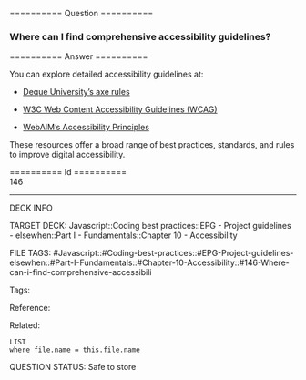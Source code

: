 ========== Question ==========  

### Where can I find comprehensive accessibility guidelines?  

========== Answer ==========  

You can explore detailed accessibility guidelines at:

-   [Deque University’s axe rules](https://dequeuniversity.com/rules/axe)

-   [W3C Web Content Accessibility Guidelines (WCAG)](https://www.w3.org/WAI/standards-guidelines/wcag/)

-   [WebAIM’s Accessibility Principles](https://webaim.org/standards/)

These resources offer a broad range of best practices, standards, and rules to improve digital accessibility.

========== Id ==========  
146

---

DECK INFO

TARGET DECK: Javascript::Coding best practices::EPG - Project guidelines - elsewhen::Part I - Fundamentals::Chapter 10 - Accessibility

FILE TAGS: #Javascript::#Coding-best-practices::#EPG-Project-guidelines-elsewhen::#Part-I-Fundamentals::#Chapter-10-Accessibility::#146-Where-can-i-find-comprehensive-accessibili

Tags:

Reference:

Related:

```dataview
LIST
where file.name = this.file.name
```

QUESTION STATUS: Safe to store
